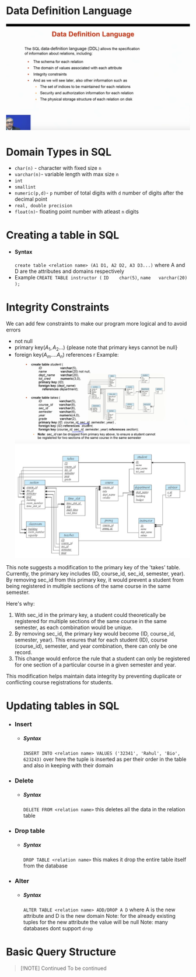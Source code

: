 # Data Definition Language
![](assets/Pasted%20image%2020240805204229.png)

# Domain Types in SQL
- `char(n)` - character with fixed size `n`
- `varchar(n)`- variable length with max size `n`
- `int`
- `smallint`
- `numeric(p,d)`- `p` number of total digits with `d` number of digits after the decimal point
- `real, double precision`
- `float(n)`- floating point number with atleast `n` digits

# Creating a table in SQL
- #### Syntax
	`create table <relation name> (A1 D1, A2 D2, A3 D3...)`
	where A and D are the attributes and domains respectively 
- Example
	`CREATE TABLE instructor (`
	`ID    char(5)`,
	`name   varchar(20)`
	`);`

# Integrity Constraints
We can add few constraints to make our program more logical and to avoid errors
- not null
- primary key($A_1, A_2...$)   {please note that primary keys cannot be null}
- foreign key($A_m.... A_n$) references r
Example:
![](assets/Pasted%20image%2020240805210415.png)
![](assets/Pasted%20image%2020240805210449.png)

This note suggests a modification to the primary key of the 'takes' table. Currently, the primary key includes (ID, course_id, sec_id, semester, year). By removing sec_id from this primary key, it would prevent a student from being registered in multiple sections of the same course in the same semester.

Here's why:

1. With sec_id in the primary key, a student could theoretically be registered for multiple sections of the same course in the same semester, as each combination would be unique.
2. By removing sec_id, the primary key would become (ID, course_id, semester, year). This ensures that for each student (ID), course (course_id), semester, and year combination, there can only be one record.
3. This change would enforce the rule that a student can only be registered for one section of a particular course in a given semester and year.

This modification helps maintain data integrity by preventing duplicate or conflicting course registrations for students.


# Updating tables in SQL
- ### Insert
	- ##### Syntax
		`INSERT INTO <relation name> VALUES ('32341', 'Rahul', 'Bio', 623243)`
		over here the tuple is inserted as per their order in the table and also in keeping with their domain
- ### Delete
	- ##### Syntax
		`DELETE FROM <relation name>`
		this deletes all the data in the relation table
- ### Drop table
	- ##### Syntax
		`DROP TABLE <relation name>`
		this makes it drop the entire table itself from the database
- ### Alter 
	- ##### Syntax
		`ALTER TABLE <relation name> ADD/DROP A D` where A is the new attribute and D is the new domain
		Note: for the already existing tuples for the new attribute the value will be null
		Note: many databases dont support `drop`


# Basic Query Structure

> [!NOTE] Continued
> To be continued

